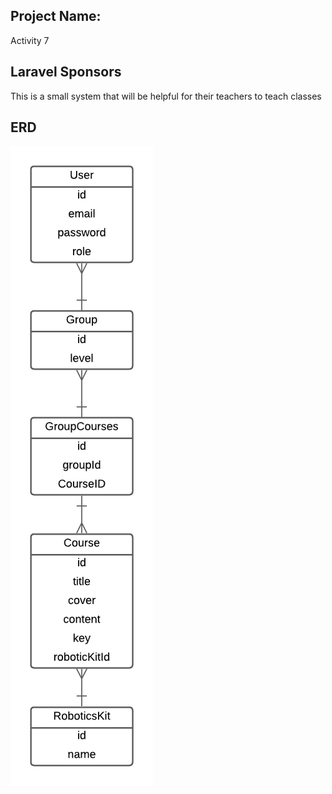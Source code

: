 ## Project Name:

Activity 7

## Laravel Sponsors

This is a small system that will be helpful for their teachers to teach classes

## ERD

![alt text](https://github.com/ArturoMgzm/web-activity-7/blob/main/ERD.png?raw=true)
